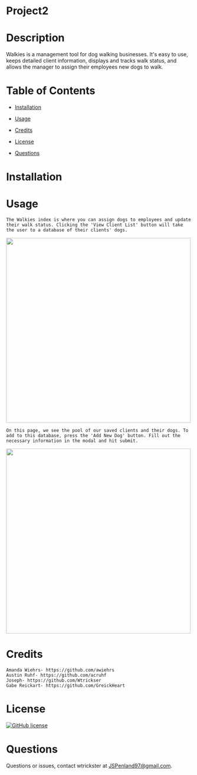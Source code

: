 # Project2


# Description

Walkies is a management tool for dog walking businesses. It's easy to use, keeps detailed client information, displays and tracks walk status, and allows the manager to assign their employees new dogs to walk. 



# Table of Contents 

* [Installation](#installation)

* [Usage](#usage)

* [Credits](#credits)

* [License](#license)

* [Questions](#questions)

# Installation


# Usage
    The Walkies index is where you can assign dogs to employees and update their walk status. Clicking the 'View Client List' button will take the user to a database of their clients' dogs.
<img src =WalkiesScreenshot.png  width=500>


    On this page, we see the pool of our saved clients and their dogs. To add to this database, press the 'Add New Dog' button. Fill out the necessary information in the modal and hit submit.

<img src = WalkiesScreenshot2.png width=500>



# Credits
    Amanda Wiehrs- https://github.com/awiehrs
    Austin Ruhf- https://github.com/acruhf
    Joseph- https://github.com/Wtrickser
    Gabe Reickart- https://github.com/GreickHeart

# License

[![GitHub license](https://img.shields.io/badge/license-MIT-blue.svg)](https://github.com/Wtrickser/Project2) 


# Questions

Questions or issues, contact wtrickster at JSPenland97@gmail.com.
